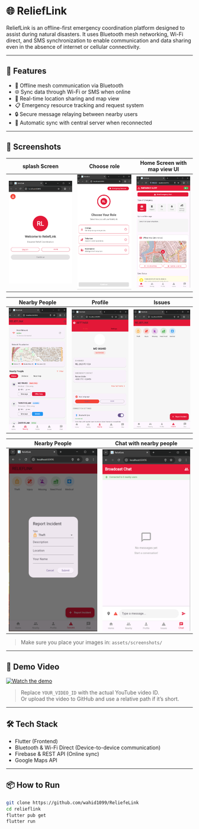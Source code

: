 # 🌐 ReliefLink

ReliefLink is an offline-first emergency coordination platform designed to assist during natural disasters. It uses Bluetooth mesh networking, Wi-Fi direct, and SMS synchronization to enable communication and data sharing even in the absence of internet or cellular connectivity.

---

## 🚀 Features

- 📡 Offline mesh communication via Bluetooth
- 🌐 Sync data through Wi-Fi or SMS when online
- 📍 Real-time location sharing and map view
- 📋 Emergency resource tracking and request system
- 🔒 Secure message relaying between nearby users
- 🔄 Automatic sync with central server when reconnected

---

## 📱 Screenshots

| splash Screen                      | Choose role                       | Home Screen with map view UI       |
| ---------------------------------- | --------------------------------- | ---------------------------------- |
| ![Home](assets/screenshots/s1.png) | ![Map](assets/screenshots/s2.png) | ![Chat](assets/screenshots/s3.png) |

| Nearby People                      | Profile                           | Issues                             |
| ---------------------------------- | --------------------------------- | ---------------------------------- |
| ![Home](assets/screenshots/s4.png) | ![Map](assets/screenshots/s5.png) | ![Chat](assets/screenshots/s6.png) |

| Nearby People                      | Chat with nearby people           |
| ---------------------------------- | --------------------------------- |
| ![Home](assets/screenshots/s7.png) | ![Map](assets/screenshots/s8.png) |

> Make sure you place your images in: `assets/screenshots/`

---

## 🎥 Demo Video

[![Watch the demo](https://img.youtube.com/vi/YOUR_VIDEO_ID/0.jpg)](https://youtu.be/s_YuOxWBtZQ)

> Replace `YOUR_VIDEO_ID` with the actual YouTube video ID.  
> Or upload the video to GitHub and use a relative path if it’s short.

---

## 🛠️ Tech Stack

- Flutter (Frontend)
- Bluetooth & Wi-Fi Direct (Device-to-device communication)
- Firebase & REST API (Online sync)
- Google Maps API

---

## 📦 How to Run

```bash
git clone https://github.com/wahid1099/ReliefeLink
cd relieflink
flutter pub get
flutter run
```
